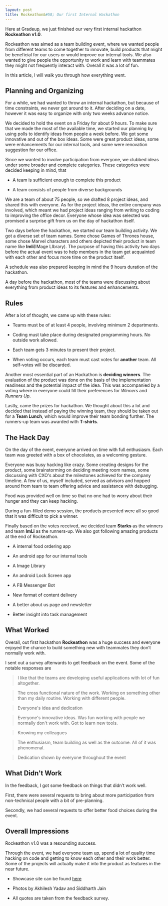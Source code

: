 ```yaml
---
layout: post
title: Rockeathon&#58; Our first Internal Hackathon
---
```


Here at Gradeup, we just finished our very first internal hackathon __Rockeathon v1.0__.

Rockeathon was aimed as a team building event, where we wanted people from different teams to come together to innovate, build products that might be beneficial for our users or would improve our internal tools. We also wanted to give people the opportunity to work and learn with teammates they might not frequently interact with. Overall it was a lot of fun.

In this article, I will walk you through how everything went.

## Planning and Organizing

For a while, we had wanted to throw an internal hackathon, but because of time constraints, we never got around to it. After deciding on a date, however it was easy to organize with only two weeks advance notice.

We decided to hold the event on a Friday for about 9 hours. To make sure that we made the most of the available time, we started our planning by using polls to identify ideas from people a week before. We got some innovative and out of the box ideas. Some were great product ideas, some were enhancements for our internal tools, and some were renovation suggestion for our office.

Since we wanted to involve participation from everyone, we clubbed ideas under some broader and complete categories. These categories were decided keeping in mind, that

* A team is sufficient enough to complete this product

* A team consists of people from diverse backgrounds

We are a team of about 75 people, so we drafted 8 project ideas, and shared this with everyone. As for the project ideas, the entire company was involved, which meant we had project ideas ranging from writing to coding to improving the office decor. Everyone whose idea was selected was promised a surprise gift from us on the day of hackathon itself.

Two days before the hackathon, we started our team building activity. We got a diverse set of team names. Some chose Games of Thrones house, some chose Marvel characters and others depicted their product in team name like __Imli__(IMage LIbrary). The purpose of having this activity two days before the actual event was to help members in the team get acquainted with each other and focus more time on the product itself.

A schedule was also prepared keeping in mind the 9 hours duration of the hackathon.

A day before the hackathon, most of the teams were discussing about everything from product ideas to its features and enhancements.

## Rules

After a lot of thought, we came up with these rules:

* Teams must be of at least 4 people, involving minimum 2 departments.

* Coding must take place during designated programming hours. No outside work allowed.

* Each team gets 3 minutes to present their project.

* When voting occurs, each team must cast votes for __another__ team. All self-votes will be discarded.

Another most essential part of an Hackathon is __deciding winners__. The evaluation of the product was done on the basis of the implementation readiness and the potential impact of the idea. This was accompanied by a voting where in everyone could fill their preferences for _Winners_ and _Runners Up_.

Lastly, came the prizes for hackathon. We thought about this a lot and decided that instead of paying the winning team, they should be taken out for a __Team Lunch__, which would improve their team bonding further. The runners-up team was awarded with __T-shirts__.


## The Hack Day

On the day of the event, everyone arrived on time with full enthusiasm. Each team was greeted with a box of chocolates, as a welcoming gesture.

Everyone was busy hacking like crazy. Some creating designs for the product, some brainstorming on deciding meeting room names, some discussing with CXO's about the milestones achieved for the company timeline. A few of us, myself included, served as advisors and hopped around from team to team offering advice and assistance with debugging.

Food was provided well on time so that no one had to worry about their hunger and they can keep hacking.

During a fun-filled demo session, the products presented were all so good that it was difficult to pick a winner.

Finally based on the votes received, we decided team __Starks__ as the winners and team __ImLi__ as the runners-up. We also got following amazing products at the end of Rockeathon.

* A internal food ordering app

* An android app for our internal tools

* A Image Library

* An android Lock Screen app

* A FB Messenger Bot

* New format of content delivery

* A better about us page and newsletter

* Better insight into task management

## What Worked

Overall, out first hackathon __Rockeathon__ was a huge success and everyone enjoyed the chance to build something new with teammates they don’t normally work with.

I sent out a survey afterwards to get feedback on the event. Some of the notable responses are

> I like that the teams are developing useful applications with lot of fun altogether.

> The cross functional nature of the work. Working on something other than my daily routine. Working with different people.

> Everyone's idea and dedication

> Everyone's innovative ideas. Was fun working with people we normally don't work with. Got to learn new tools.

> Knowing my colleagues

> The enthusiasm, team building as well as the outcome. All of it was phenomenal.

> Dedication shown by everyone throughout the event

## What Didn't Work

In the feedback, I got some feedback on things that didn’t work well.

First, there were several requests to bring about more participation from non-technical people with a bit of pre-planning.

Secondly, we had several requests to offer better food choices during the event.

## Overall Impressions

Rockeathon v1.0 was a resounding success.

Through the event, we had everyone team up, spend a lot of quality time hacking on code and getting to know each other and their work better. Some of the projects will actually make it into the product as features in the near future.


* Showcase site can be found [here](https://gradeup.github.io/rockeathon/)

* Photos by Akhilesh Yadav and Siddharth Jain

* All quotes are taken from the feedback survey.
